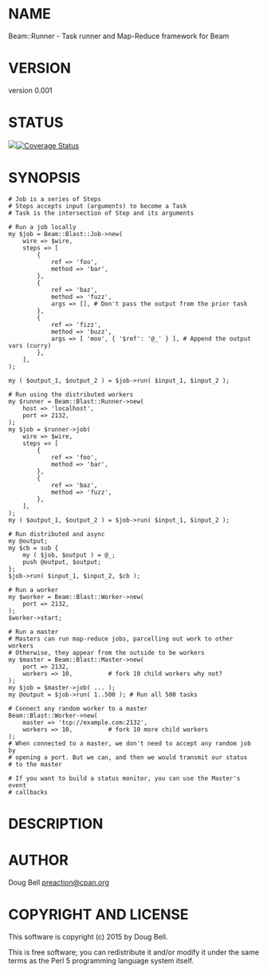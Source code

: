 # NAME

Beam::Runner - Task runner and Map-Reduce framework for Beam

# VERSION

version 0.001

# STATUS

<a href="https://travis-ci.org/preaction/Beam-Runner"><img src="https://travis-ci.org/preaction/Beam-Runner.svg?branch=master"></a><a href="https://coveralls.io/r/preaction/Beam-Runner"><img src="https://coveralls.io/repos/preaction/Beam-Runner/badge.png" alt="Coverage Status" /></a>

# SYNOPSIS

    # Job is a series of Steps
    # Steps accepts input (arguments) to become a Task
    # Task is the intersection of Step and its arguments

    # Run a job locally
    my $job = Beam::Blast::Job->new(
        wire => $wire,
        steps => [
            {
                ref => 'foo',
                method => 'bar',
            },
            {
                ref => 'baz',
                method => 'fuzz',
                args => [], # Don't pass the output from the prior task
            },
            {
                ref => 'fizz',
                method => 'buzz',
                args => [ 'moo', { '$ref': '@_' } ], # Append the output vars (curry)
            },
        ],
    );

    my ( $output_1, $output_2 ) = $job->run( $input_1, $input_2 );

    # Run using the distributed workers
    my $runner = Beam::Blast::Runner->new(
        host => 'localhost',
        port => 2132,
    );
    my $job = $runner->job(
        wire => $wire,
        steps => [
            {
                ref => 'foo',
                method => 'bar',
            },
            {
                ref => 'baz',
                method => 'fuzz',
            },
        ],
    );
    my ( $output_1, $output_2 ) = $job->run( $input_1, $input_2 );

    # Run distributed and async
    my @output;
    my $cb = sub {
        my ( $job, $output ) = @_;
        push @output, $output;
    };
    $job->run( $input_1, $input_2, $cb );

    # Run a worker
    my $worker = Beam::Blast::Worker->new(
        port => 2132,
    );
    $worker->start;

    # Run a master
    # Masters can run map-reduce jobs, parcelling out work to other workers
    # Otherwise, they appear from the outside to be workers
    my $master = Beam::Blast::Master->new(
        port => 2132,
        workers => 10,          # fork 10 child workers why not?
    );
    my $job = $master->job( ... );
    my @output = $job->run( 1..500 ); # Run all 500 tasks

    # Connect any random worker to a master
    Beam::Blast::Worker->new(
        master => 'tcp://example.com:2132',
        workers => 10,          # fork 10 more child workers
    );
    # When connected to a master, we don't need to accept any random job by
    # opening a port. But we can, and then we would transmit our status
    # to the master

    # If you want to build a status monitor, you can use the Master's event
    # callbacks

# DESCRIPTION

# AUTHOR

Doug Bell <preaction@cpan.org>

# COPYRIGHT AND LICENSE

This software is copyright (c) 2015 by Doug Bell.

This is free software; you can redistribute it and/or modify it under
the same terms as the Perl 5 programming language system itself.

